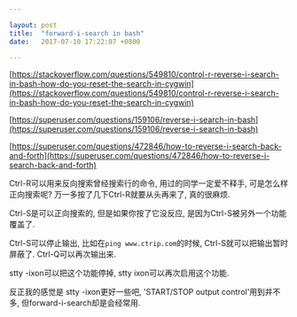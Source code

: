 ```yaml
---

layout: post
title:  "forward-i-search in bash"
date:   2017-07-10 17:22:07 +0800

---
```


[https://stackoverflow.com/questions/549810/control-r-reverse-i-search-in-bash-how-do-you-reset-the-search-in-cygwin](https://stackoverflow.com/questions/549810/control-r-reverse-i-search-in-bash-how-do-you-reset-the-search-in-cygwin)

[https://superuser.com/questions/159106/reverse-i-search-in-bash](https://superuser.com/questions/159106/reverse-i-search-in-bash)

[https://superuser.com/questions/472846/how-to-reverse-i-search-back-and-forth](https://superuser.com/questions/472846/how-to-reverse-i-search-back-and-forth)

Ctrl-R可以用来反向搜索曾经搜索行的命令, 用过的同学一定爱不释手, 可是怎么样正向搜索呢? 万一多按了几下Ctrl-R就要从头再来了, 真的很麻烦.

Ctrl-S是可以正向搜索的, 但是如果你按了它没反应, 是因为Ctrl-S被另外一个功能覆盖了.

Ctrl-S可以停止输出, 比如在`ping www.ctrip.com`的时候, Ctrl-S就可以把输出暂时屏蔽了. Ctrl-Q可以再次输出来.

stty -ixon可以把这个功能停掉, stty ixon可以再次启用这个功能.

反正我的感觉是 stty -ixon更好一些吧, 'START/STOP output control'用到并不多, 但forward-i-search却是会经常用.
